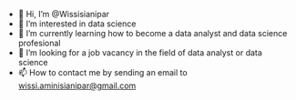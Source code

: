- 👋 Hi, I’m @Wissisianipar
- 👀 I’m interested in data science
- 🌱 I’m currently learning how to become a data analyst and data science profesional
- 💞️ I’m looking for a job vacancy in the field of data analyst or data science
- 📫 How to contact me by sending an email to wissi.aminisianipar@gmail.com

<!---
Wissisianipar/Wissisianipar is a ✨ special ✨ repository because its `README.md` (this file) appears on your GitHub profile.
You can click the Preview link to take a look at your changes.
--->
